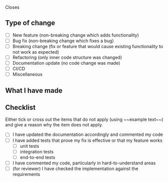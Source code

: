 Closes <!-- issue reference -->

## Type of change

- [ ] New feature (non-breaking change which adds functionality)
- [ ] Bug fix (non-breaking change which fixes a bug)
- [ ] Breaking change (fix or feature that would cause existing functionality to not work as expected)
- [ ] Refactoring (only inner code structure was changed)
- [ ] Documentation update (no code change was made)
- [ ] CI/CD
- [ ] Miscellaneous

## What I have made

<!-- write down what changes have been made, what was removed/added/changed -->
<!-- e.g. I added a new button, which does x -->

## Checklist

Either tick or cross out the items that do not apply (using \~\~example text\~\~) and give a reason why the item does not apply.

- [ ] I have updated the documentation accordingly and commented my code
- [ ] I have added tests that prove my fix is effective or that my feature works
  - [ ] unit tests
  - [ ] integration tests
  - [ ] end-to-end tests
- [ ] I have commented my code, particularly in hard-to-understand areas
- [ ] (for reviewer) I have checked the implementation against the requirements
